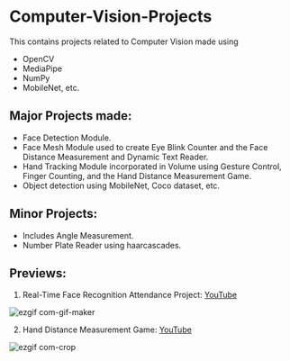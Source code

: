 # Computer-Vision-Projects
This contains projects related to Computer Vision made using
- OpenCV
- MediaPipe
- NumPy
- MobileNet, etc.

## Major Projects made:
- Face Detection Module.
- Face Mesh Module used to create Eye Blink Counter and the Face Distance Measurement and Dynamic Text Reader.
- Hand Tracking Module incorporated in Volume using Gesture Control, Finger Counting, and the Hand Distance Measurement Game.
- Object detection using MobileNet, Coco dataset, etc.

## Minor Projects:
- Includes Angle Measurement.
- Number Plate Reader using haarcascades.

## Previews:
1. Real-Time Face Recognition Attendance Project: <a href="https://youtu.be/4LogwD3bBHA">YouTube</a>
   
![ezgif com-gif-maker](https://github.com/adityush007/Computer-Vision-Projects/assets/79398033/ae4e5fc8-ac35-4ffd-8ac6-d970fbf0aa54)

2. Hand Distance Measurement Game: <a href = "https://youtu.be/UOxKZABOZBw">YouTube</a>

![ezgif com-crop](https://github.com/adityush007/Computer-Vision-Projects/assets/79398033/518c0535-502a-4991-86bd-d514199aa217)


